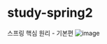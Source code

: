 # study-spring2
스프링 핵심 원리 - 기본편
![image](https://github.com/Taexee/study-spring2/assets/134465372/c201b233-4d02-4416-8bab-49516c25fc13)
